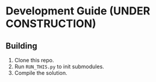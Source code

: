 # Development Guide (UNDER CONSTRUCTION)
## Building

1. Clone this repo.
2. Run `RUN_THIS.py` to init submodules.
3. Compile the solution.